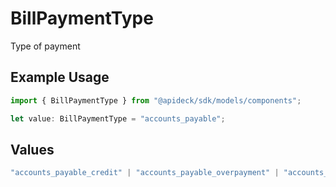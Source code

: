 # BillPaymentType

Type of payment

## Example Usage

```typescript
import { BillPaymentType } from "@apideck/sdk/models/components";

let value: BillPaymentType = "accounts_payable";
```

## Values

```typescript
"accounts_payable_credit" | "accounts_payable_overpayment" | "accounts_payable_prepayment" | "accounts_payable"
```